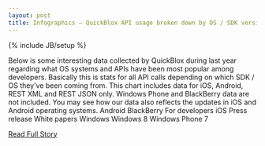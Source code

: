 ```yaml
---
layout: post
title: Infographics – QuickBlox API usage broken down by OS / SDK versions
---
```

{% include JB/setup %}<p>  Below is some interesting data collected by QuickBlox during last year regarding what OS systems and APIs have been most popular among developers.  Basically this is stats for all API calls depending on which SDK / OS they’ve been coming from.  This chart includes data for iOS, Android, REST XML and REST JSON only.  Windows Phone and BlackBerry data are not included.  You may see how our data also reflects the updates in iOS and Android operating systems.  Android BlackBerry For developers iOS Press release White papers Windows Windows 8 Windows Phone 7<br />
<p><a href="http://quickblox.com/blog/2013/04/infographics-quickblox-api-usage-broken-down-by-os-sdk-versions/">Read Full Story</a></p>

